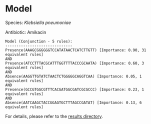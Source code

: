 
# Model

Species: *Klebsiella pneumoniae*

Antibiotic: Amikacin

```
Model (Conjunction - 5 rules):
------------------------------
Presence(AAAGCGGGGGGTCCATATAACTCATCTTGTT) [Importance: 0.90, 31 equivalent rules]
AND
Presence(ATCCTTTACGCATTTGGTTTTACCCGCAATA) [Importance: 0.60, 3 equivalent rules]
AND
Absence(AAGGTTGTATCTAACTCTGGGGGCAGGTCAA) [Importance: 0.05, 1 equivalent rules]
AND
Presence(GCCGTGGCGTTTCACGATGGCGATCGCGCCC) [Importance: 0.23, 1 equivalent rules]
AND
Absence(AATCAAGCTACCGGAGTGCTTTAGCCGATAT) [Importance: 0.13, 6 equivalent rules]

```

For details, please refer to the [results directory](../../../../../results/scm_b/klebsiella%20pneumoniae/amikacin/repeat_7/).

